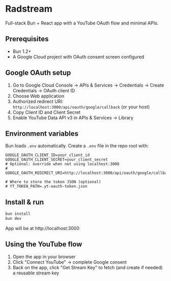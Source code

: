 # Radstream

Full-stack Bun + React app with a YouTube OAuth flow and minimal APIs.

## Prerequisites

- Bun 1.2+
- A Google Cloud project with OAuth consent screen configured

## Google OAuth setup

1. Go to Google Cloud Console → APIs & Services → Credentials → Create Credentials → OAuth client ID
2. Choose Web application
3. Authorized redirect URI: `http://localhost:3000/api/oauth/google/callback` (or your host)
4. Copy Client ID and Client Secret
5. Enable YouTube Data API v3 in APIs & Services → Library

## Environment variables

Bun loads `.env` automatically. Create a `.env` file in the repo root with:

```
GOOGLE_OAUTH_CLIENT_ID=your_client_id
GOOGLE_OAUTH_CLIENT_SECRET=your_client_secret
# Optional: override when not using localhost:3000
# GOOGLE_OAUTH_REDIRECT_URI=http://localhost:3000/api/oauth/google/callback

# Where to store the token JSON (optional)
# YT_TOKEN_PATH=.yt-oauth-token.json
```

## Install & run

```bash
bun install
bun dev
```

App will be at http://localhost:3000

## Using the YouTube flow

1. Open the app in your browser
2. Click "Connect YouTube" → complete Google consent
3. Back on the app, click "Get Stream Key" to fetch (and create if needed) a reusable stream key
